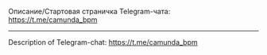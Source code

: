Описание/Стартовая страничка Telegram-чата: https://t.me/camunda_bpm

---

Description of Telegram-chat: https://t.me/camunda_bpm
